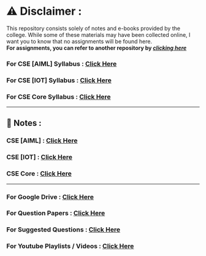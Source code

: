 # ⚠️ Disclaimer :
This repository consists solely of notes and e-books provided by the college. While some of these materials may have been collected online, I want you to know that no assignments will be found here.<br><b>For assignments, you can refer to another repository by <i>[clicking here](https://github.com/BEASTgg/6thsem)</i></b>

### For CSE [AIML] Syllabus : [Click Here](https://drive.google.com/file/d/1yrGbihfzZ1eUXk3-XJKtphce8ZtIf2oB/view?usp=sharing)
### For CSE [IOT] Syllabus : [Click Here](https://drive.google.com/file/d/1t3p1AXfcaK7lLmiY8Cs7lQ14NKkH8v2C/view?usp=sharing)
### For CSE Core Syllabus : [Click Here](https://drive.google.com/file/d/1TJuCKXUKw_iQDzJiN_kJm9904Wh2tLmT/view?usp=sharing)

---------------------------------------------------------------------------------------------------------------------------------------------------------------------------------


## 📜 Notes :

### CSE [AIML] : [Click Here](https://drive.google.com/drive/folders/1hShwytp6_5sdS7c2b9JUgJlm9-vqrra3?usp=sharing)
### CSE [IOT] : [Click Here](https://drive.google.com/drive/folders/1kw6wAgpG7A8vkqv1cN31J5YyZ7KBmrxv?usp=sharing)
### CSE Core : [Click Here](https://drive.google.com/drive/folders/1HoT6_6cuGXEZpViaBFT1jq-Pi6EWT3Lt?usp=sharing)

---------------------------------------------------------------------------------------------------------------------------------------------------------------------------------


### For Google Drive : [Click Here](https://drive.google.com/drive/folders/1mUm7of83a41k5uJQLcgt91DZne-b479P?usp=sharing)
### For Question Papers : [Click Here](https://drive.google.com/drive/folders/1JAOuZ0my-8RPNgta7oLBeFwZnHZhadVJ?usp=sharing)
### For Suggested Questions : [Click Here](https://drive.google.com/drive/folders/12F_jTsFfL-0N_jyZG0pTyYzMpxko8nFa?usp=sharing)
### For Youtube Playlists / Videos : [Click Here](https://drive.google.com/file/d/1rlhgigA6dR4UaMJLO5TFmMNoWFfUYPmS/view?usp=sharing)

